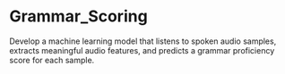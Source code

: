 # Grammar_Scoring
Develop a machine learning model that listens to spoken audio samples, extracts meaningful audio features, and predicts a grammar proficiency score for each sample.
